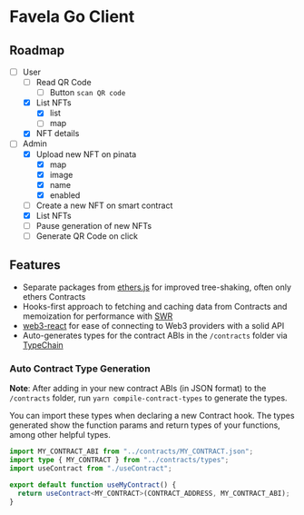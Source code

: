 # Favela Go Client

## Roadmap

- [ ] User
  - [ ] Read QR Code
    - [ ] Button `scan QR code`
  - [X] List NFTs
    - [X] list
    - [ ] map
  - [X] NFT details
- [ ] Admin
  - [X] Upload new NFT on pinata
    - [X] map
    - [X] image
    - [X] name
    - [X] enabled
  - [ ] Create a new NFT on smart contract
  - [X] List NFTs
  - [ ] Pause generation of new NFTs
  - [ ] Generate QR Code on click

## Features

- Separate packages from [ethers.js](https://docs.ethers.io/v5/) for improved tree-shaking, often only ethers Contracts
- Hooks-first approach to fetching and caching data from Contracts and memoization for performance with [SWR](https://swr.vercel.app)
- [web3-react](https://github.com/NoahZinsmeister/web3-react) for ease of connecting to Web3 providers with a solid API
- Auto-generates types for the contract ABIs in the `/contracts` folder via [TypeChain](https://github.com/ethereum-ts/TypeChain)

### Auto Contract Type Generation

**Note**: After adding in your new contract ABIs (in JSON format) to the `/contracts` folder, run `yarn compile-contract-types` to generate the types.

You can import these types when declaring a new Contract hook. The types generated show the function params and return types of your functions, among other helpful types. 

```ts
import MY_CONTRACT_ABI from "../contracts/MY_CONTRACT.json";
import type { MY_CONTRACT } from "../contracts/types";
import useContract from "./useContract";

export default function useMyContract() {
  return useContract<MY_CONTRACT>(CONTRACT_ADDRESS, MY_CONTRACT_ABI);
}
```
